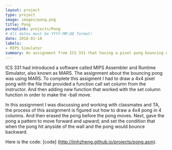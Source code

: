 ```yaml
---
layout: project
type: project
image: images/pong.png
title: Pong
permalink: projects/Pong
# All dates must be YYYY-MM-DD format!
date: 2018-01-18
labels:
- MIPS Simulator
summary: An assignment from ICS 331 that having a pixel pong bouncing on the display screen by using MIPS Simulator.
---
```


ICS 331 had introduced a software called MIPS Assembler and Runtime Simulator, also known as MARS. The assignment about the bouncing pong was using MARS. To complete this assigment I had to draw a 4x4 pixel pong with the file that provided a function call set column from the instructor. And then adding new function that worked with the set column function in order to make the -ball move.   



In this assignment I was discussing and working with classmates and TA, the process of this assignment is figured out how to draw a 4x4 pong in 4 columns. And then erased the pong before the pong moves. Next, gave the pong a pattern to move forward and upward; and set the condition that when the pong hit anyside of the wall and the pong would bounce backward.  


Here is the code: [code] (http://jinhzheng.github.io/projects/pong.asm).







